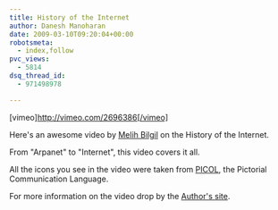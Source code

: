 ```yaml
---
title: History of the Internet
author: Danesh Manoharan
date: 2009-03-10T09:20:04+00:00
robotsmeta:
  - index,follow
pvc_views:
  - 5814
dsq_thread_id:
  - 971498978

---
```

[vimeo]http://vimeo.com/2696386[/vimeo]

Here's an awesome video by [Melih Bilgil][1] on the History of the Internet.

From "Arpanet" to "Internet", this video covers it all.

All the icons you see in the video were taken from [PICOL][2], the Pictorial Communication Language.

For more information on the video drop by the [Author's site][3].

 [1]: http://www.lonja.de/
 [2]: http://www.picol.org/
 [3]: http://www.lonja.de/motion/mo_history_internet.html